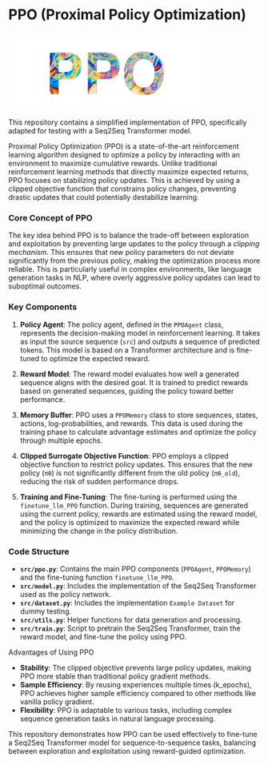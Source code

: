 # PPO (Proximal Policy Optimization)


<img src="assets/logo.png" alt="PPO LOGO" width="400"/>


This repository contains a simplified implementation of PPO, specifically adapted for testing with a Seq2Seq Transformer model.

Proximal Policy Optimization (PPO) is a state-of-the-art reinforcement learning algorithm designed to optimize a policy by interacting with an environment to maximize cumulative rewards. Unlike traditional reinforcement learning methods that directly maximize expected returns, PPO focuses on stabilizing policy updates. This is achieved by using a clipped objective function that constrains policy changes, preventing drastic updates that could potentially destabilize learning.

### Core Concept of PPO
The key idea behind PPO is to balance the trade-off between exploration and exploitation by preventing large updates to the policy through a *clipping mechanism*. This ensures that new policy parameters do not deviate significantly from the previous policy, making the optimization process more reliable. This is particularly useful in complex environments, like language generation tasks in NLP, where overly aggressive policy updates can lead to suboptimal outcomes.

### Key Components
1. **Policy Agent**: 
   The policy agent, defined in the `PPOAgent` class, represents the decision-making model in reinforcement learning. It takes as input the source sequence (`src`) and outputs a sequence of predicted tokens. This model is based on a Transformer architecture and is fine-tuned to optimize the expected reward.

2. **Reward Model**: 
   The reward model evaluates how well a generated sequence aligns with the desired goal. It is trained to predict rewards based on generated sequences, guiding the policy toward better performance.

3. **Memory Buffer**: 
   PPO uses a `PPOMemory` class to store sequences, states, actions, log-probabilities, and rewards. This data is used during the training phase to calculate advantage estimates and optimize the policy through multiple epochs.

4. **Clipped Surrogate Objective Function**: 
   PPO employs a clipped objective function to restrict policy updates. This ensures that the new policy (`πθ`) is not significantly different from the old policy (`πθ_old`), reducing the risk of sudden performance drops.


5. **Training and Fine-Tuning**: 
   The fine-tuning is performed using the `finetune_llm_PPO` function. During training, sequences are generated using the current policy, rewards are estimated using the reward model, and the policy is optimized to maximize the expected reward while minimizing the change in the policy distribution.

### Code Structure
- **`src/ppo.py`**: Contains the main PPO components (`PPOAgent`, `PPOMemory`) and the fine-tuning function `finetune_llm_PPO`.
- **`src/model.py`**: Includes the implementation of the Seq2Seq Transformer used as the policy network.
- **`src/dataset.py`**: Includes the implementation `Example Dataset` for dummy testing.
- **`src/utils.py`**: Helper functions for data generation and processing.
- **`src/train.py`**: Script to pretrain the Seq2Seq Transformer, train the reward model, and fine-tune the policy using PPO.


Advantages of Using PPO
* **Stability**: The clipped objective prevents large policy updates, making PPO more stable than traditional policy gradient methods.
* **Sample Efficiency**: By reusing experiences multiple times (k_epochs), PPO achieves higher sample efficiency compared to other methods like vanilla policy gradient.
* **Flexibility**: PPO is adaptable to various tasks, including complex sequence generation tasks in natural language processing.


This repository demonstrates how PPO can be used effectively to fine-tune a Seq2Seq Transformer model for sequence-to-sequence tasks, balancing between exploration and exploitation using reward-guided optimization.


